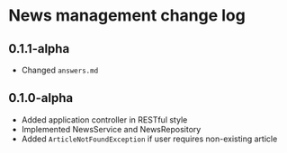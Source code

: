 # News management change log

## 0.1.1-alpha
- Changed `answers.md`

## 0.1.0-alpha
- Added application controller in RESTful style
- Implemented NewsService and NewsRepository
- Added `ArticleNotFoundException` if user requires non-existing article